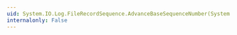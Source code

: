 ```yaml
---
uid: System.IO.Log.FileRecordSequence.AdvanceBaseSequenceNumber(System.IO.Log.SequenceNumber)
internalonly: False
---
```

